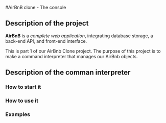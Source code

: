 #AirBnB clone - The console

## Description of the project
**AirBnB** is a *complete web application*, integrating database storage, a back-end API, and front-end interface.

This is part 1 of our AirBnb Clone project. The purpose of this project is to make a command interpreter that manages our AirBnb objects.

## Description of the comman interpreter
### How to start it
### How to use it
### Examples
